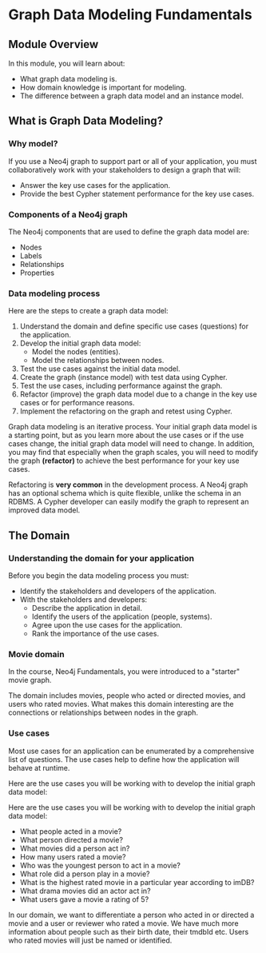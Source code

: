 # Graph Data Modeling Fundamentals

## Module Overview

In this module, you will learn about:

- What graph data modeling is.
- How domain knowledge is important for modeling.
- The difference between a graph data model and an instance model.

## What is Graph Data Modeling?

### Why model?

If you use a Neo4j graph to support part or all of your application, you must collaboratively work with your stakeholders to design a graph that will:

- Answer the key use cases for the application.
- Provide the best Cypher statement performance for the key use cases.

### Components of a Neo4j graph

The Neo4j components that are used to define the graph data model are:

- Nodes
- Labels
- Relationships
- Properties

### Data modeling process

Here are the steps to create a graph data model:

1. Understand the domain and define specific use cases (questions) for the application.
2. Develop the initial graph data model:
   - Model the nodes (entities).
   - Model the relationships between nodes.
3. Test the use cases against the initial data model.
4. Create the graph (instance model) with test data using Cypher.
5. Test the use cases, including performance against the graph.
6. Refactor (improve) the graph data model due to a change in the key use cases or for performance reasons.
7. Implement the refactoring on the graph and retest using Cypher.

Graph data modeling is an iterative process. Your initial graph data model is a starting point, but as you learn more about the use cases or if the use cases change, the initial graph data model will need to change. In addition, you may find that especially when the graph scales, you will need to modify the graph **(refactor)** to achieve the best performance for your key use cases.

Refactoring is **very common** in the development process. A Neo4j graph has an optional schema which is quite flexible, unlike the schema in an RDBMS. A Cypher developer can easily modify the graph to represent an improved data model.

## The Domain

### Understanding the domain for your application

Before you begin the data modeling process you must:

- Identify the stakeholders and developers of the application.
- With the stakeholders and developers:
  - Describe the application in detail.
  - Identify the users of the application (people, systems).
  - Agree upon the use cases for the application.
  - Rank the importance of the use cases.

### Movie domain

In the course, Neo4j Fundamentals, you were introduced to a "starter" movie graph.

The domain includes movies, people who acted or directed movies, and users who rated movies. What makes this domain interesting are the connections or relationships between nodes in the graph.

### Use cases

Most use cases for an application can be enumerated by a comprehensive list of questions. The use cases help to define how the application will behave at runtime.

Here are the use cases you will be working with to develop the initial graph data model:

Here are the use cases you will be working with to develop the initial graph data model:

- What people acted in a movie?
- What person directed a movie?
- What movies did a person act in?
- How many users rated a movie?
- Who was the youngest person to act in a movie?
- What role did a person play in a movie?
- What is the highest rated movie in a particular year according to imDB?
- What drama movies did an actor act in?
- What users gave a movie a rating of 5?

In our domain, we want to differentiate a person who acted in or directed a movie and a user or reviewer who rated a movie. We have much more information about people such as their birth date, their tmdbId etc. Users who rated movies will just be named or identified.

